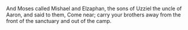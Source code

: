 And Moses called Mishael and Elzaphan, the sons of Uzziel the uncle of Aaron, and said to them, Come near; carry your brothers away from the front of the sanctuary and out of the camp.
